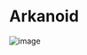 # Arkanoid

![image](https://github.com/ilanitb16/Arkanoid/assets/97344492/d61042f5-dc42-40a3-9c45-51e8b1ddee50)
